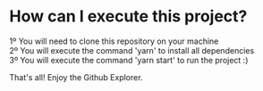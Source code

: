 # How can I execute this project?

1º You will need to clone this repository on your machine<br>
2º You will execute the command 'yarn' to install all dependencies<br>
3º You will execute the command 'yarn start' to run the project :)<br>

That's all! Enjoy the Github Explorer.
